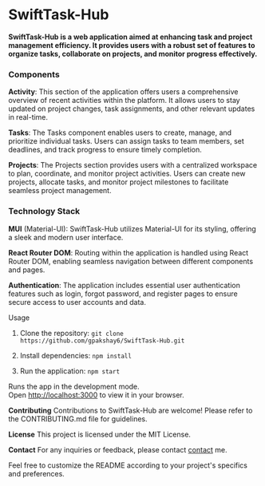 # SwiftTask-Hub

**SwiftTask-Hub is a web application aimed at enhancing task and project management efficiency. It provides users with a robust set of features to organize tasks, collaborate on projects, and monitor progress effectively.**

### Components

**Activity**: This section of the application offers users a comprehensive overview of recent activities within the platform. It allows users to stay updated on project changes, task assignments, and other relevant updates in real-time.

**Tasks**: The Tasks component enables users to create, manage, and prioritize individual tasks. Users can assign tasks to team members, set deadlines, and track progress to ensure timely completion.

**Projects**: The Projects section provides users with a centralized workspace to plan, coordinate, and monitor project activities. Users can create new projects, allocate tasks, and monitor project milestones to facilitate seamless project management.

### Technology Stack

**MUI** (Material-UI): SwiftTask-Hub utilizes Material-UI for its styling, offering a sleek and modern user interface.

**React Router DOM**: Routing within the application is handled using React Router DOM, enabling seamless navigation between different components and pages.

**Authentication**: The application includes essential user authentication features such as login, forgot password, and register pages to ensure secure access to user accounts and data.

Usage

1. Clone the repository:
   `git clone https://github.com/gpakshay6/SwiftTask-Hub.git`

2. Install dependencies:
   `npm install`

3. Run the application:
   `npm start`

Runs the app in the development mode.\
Open [http://localhost:3000](http://localhost:3000) to view it in your browser.

**Contributing**
Contributions to SwiftTask-Hub are welcome! Please refer to the CONTRIBUTING.md file for guidelines.

**License**
This project is licensed under the MIT License.

**Contact**
For any inquiries or feedback, please contact [contact](gowda.akshay27@gmail.com) me.

Feel free to customize the README according to your project's specifics and preferences.
